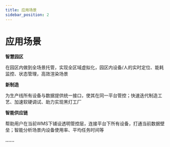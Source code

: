 ```yaml
---
title: 应用场景
sidebar_position: 2
---
```


# 应用场景

**智慧园区**

在园区内做到全场景托管，实现全区域虚拟化，园区内设备/人的实时定位、能耗监控、状态管理，高效渲染场景

**新制造**

为生产线所有设备与数据提供统一接口，使其在同一平台管控；快速迭代制造工艺、加速软硬调试、助力实现黑灯工厂

**智能供应链**

帮助用户在当前WMS下铺设透明管控层，连接平台下所有设备，打通当前数据壁垒；智能分析场景内设备使用率、平均任务时间等

**……**
